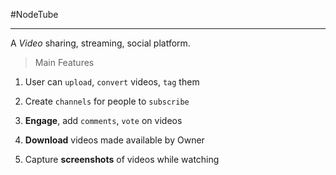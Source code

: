 #NodeTube

---

A *Video* sharing, streaming, social platform.

>Main Features

1. User can `upload`, `convert` videos, `tag` them

2. Create `channels` for people to `subscribe`

3. **Engage**, add `comments`, `vote` on videos

4. **Download** videos made available by Owner

5. Capture **screenshots** of videos while watching